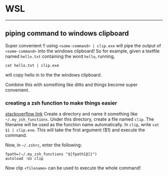 # WSL
---

## piping command to windows clipboard
Super convenient !!
using `<some-command> | clip.exe`
will pipe the output of `<some-command>` into the windows clipboard!
So for example, 
given a textfile named `hello.txt` containing the word `hello`, running,
```
cat hello.txt | clip.exe
```
will copy hello in to the the windows clipboard.

Combine this with something like ditto and things become super convenient.

### creating a zsh function to make things easier
[stackoverflow link](https://unix.stackexchange.com/questions/33255/how-to-define-and-load-your-own-shell-function-in-zsh)
Create a directory and name it something like `~/.my_zsh_functions`.
Under this directory, create a file named `clip`. The filename will be used as the function name automatically.
In `clip`, write `cat $1 | clip.exe`.
This will take the first argument ($1) and execute the command.

Now, in `~/.zshrc`, enter the following:
```
fpath=(~/.my_zsh_functions "${fpath[@]}")
autoload -Uz clip
```
Now clip `<filename>` can be used to execute the whole command!
